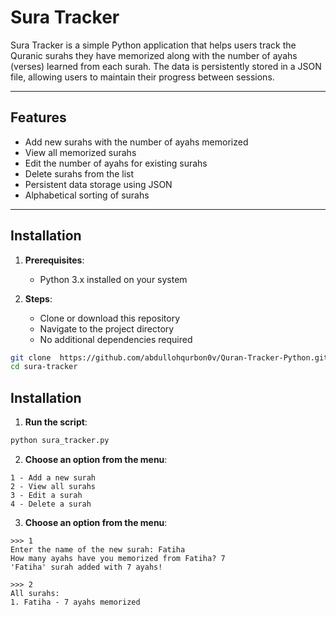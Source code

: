 # Sura Tracker

Sura Tracker is a simple Python application that helps users track the Quranic surahs they have memorized along with the number of ayahs (verses) learned from each surah. The data is persistently stored in a JSON file, allowing users to maintain their progress between sessions.

---

## Features

- Add new surahs with the number of ayahs memorized
- View all memorized surahs
- Edit the number of ayahs for existing surahs
- Delete surahs from the list
- Persistent data storage using JSON
- Alphabetical sorting of surahs

---

## Installation

1. **Prerequisites**:

   - Python 3.x installed on your system

2. **Steps**:
   - Clone or download this repository
   - Navigate to the project directory
   - No additional dependencies required

```bash
git clone  https://github.com/abdullohqurbon0v/Quran-Tracker-Python.git
cd sura-tracker
```

## Installation

1. **Run the script**:

```bash
python sura_tracker.py
```

2. **Choose an option from the menu**:

```
1 - Add a new surah
2 - View all surahs
3 - Edit a surah
4 - Delete a surah
```

3. **Choose an option from the menu**:

```
>>> 1
Enter the name of the new surah: Fatiha
How many ayahs have you memorized from Fatiha? 7
'Fatiha' surah added with 7 ayahs!

>>> 2
All surahs:
1. Fatiha - 7 ayahs memorized
```

